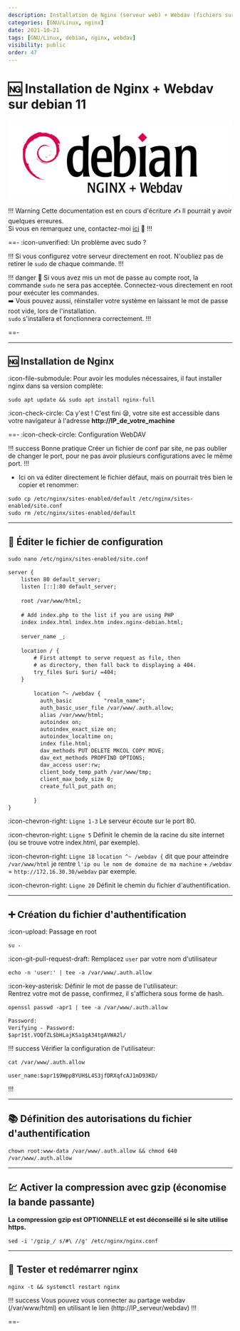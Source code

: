 ```yaml
---
description: Installation de Nginx (serveur web) + Webdav (fichiers sur http) sur debian 11.
categories: [GNU/Linux, nginx]
date: 2021-10-21
tags: [GNU/Linux, debian, nginx, webdav]
visibility: public
order: 47
---
```


# :ng: Installation de Nginx + Webdav sur debian 11

![](images/nginx.webp)

!!! Warning Cette documentation est en cours d'écriture :writing_hand:
Il pourrait y avoir quelques erreures.  
Si vous en remarquez une, contactez-moi [ici](mailto:contactit.yarka@slmail.me) :slightly_smiling_face:
!!!

==- :icon-unverified: Un problème avec sudo ?

!!!
Si vous configurez votre serveur directement en root. N'oubliez pas de retirer le `sudo` de chaque commande.
!!!

!!! danger
:arrows_counterclockwise: Si vous avez mis un mot de passe au compte root, la commande `sudo` ne sera pas acceptée.
Connectez-vous directement en root pour exécuter les commandes.  
:arrow_right: Vous pouvez aussi, réinstaller votre système en laissant le mot de passe root vide, lors de l'installation.  
`sudo` s'installera et fonctionnera correctement.
!!!

==-

---

## :ng: Installation de Nginx

:icon-file-submodule: Pour avoir les modules nécessaires, il faut installer nginx dans sa version complète:

```
sudo apt update && sudo apt install nginx-full
```

:icon-check-circle: Ca y'est ! C'est fini 😪, votre site est accessible dans votre navigateur à l'adresse **http://IP_de_votre_machine**

==- :icon-check-circle: Configuration WebDAV

!!! success Bonne pratique
Créer un fichier de conf par site, ne pas oublier de changer le port, pour ne pas avoir plusieurs configurations avec le même port.
!!!

- Ici on va éditer directement le fichier défaut, mais on pourrait très bien le copier et renommer:

```
sudo cp /etc/nginx/sites-enabled/default /etc/nginx/sites-enabled/site.conf
sudo rm /etc/nginx/sites-enabled/default
```

---

## :memo: Éditer le fichier de configuration

```
sudo nano /etc/nginx/sites-enabled/site.conf
```

``` # /etc/nginx/sites-enabled/default
server {
	listen 80 default_server;
	listen [::]:80 default_server;

	root /var/www/html;

	# Add index.php to the list if you are using PHP
	index index.html index.htm index.nginx-debian.html;

	server_name _;

	location / {
		# First attempt to serve request as file, then
		# as directory, then fall back to displaying a 404.
		try_files $uri $uri/ =404;
	}

        location ^~ /webdav {
          auth_basic          "realm_name";
          auth_basic_user_file /var/www/.auth.allow;
          alias /var/www/html;
          autoindex on;
          autoindex_exact_size on;
          autoindex_localtime on;
          index file.html;
          dav_methods PUT DELETE MKCOL COPY MOVE;
          dav_ext_methods PROPFIND OPTIONS;
          dav_access user:rw;
          client_body_temp_path /var/www/tmp;
          client_max_body_size 0;
          create_full_put_path on;

        } 
}
```

:icon-chevron-right: `Ligne 1-3` Le serveur écoute sur le port 80.  

:icon-chevron-right: `Ligne 5` Définit le chemin de la racine du site internet (ou se trouve votre index.html, par exemple).  

:icon-chevron-right: `Ligne 18` `location ^~ /webdav {` dit que pour atteindre `/var/www/html` je rentre `l'ip ou le nom de domaine de ma machine` + `/webdav` = `http://172.16.30.30/webdav` par exemple.  

:icon-chevron-right: `Ligne 20` Définit le chemin du fichier d'authentification.  

---

## :heavy_plus_sign: Création du fichier d'authentification

:icon-upload: Passage en root

```
su -
```

:icon-git-pull-request-draft: Remplacez `user` par votre nom d'utilisateur

```
echo -n 'user:' | tee -a /var/www/.auth.allow 
```

:icon-key-asterisk: Définir le mot de passe de l'utilisateur:  
Rentrez votre mot de passe, confirmez, il s'affichera sous forme de hash.

```
openssl passwd -apr1 | tee -a /var/www/.auth.allow
```

``` openssl passwd -apr1 | tee -a /var/www/.auth.allow
Password:
Verifying - Password:
$apr1$t.VOQfZL$bHLajKSa1gA34tgAVWA2l/
```

!!! success
Vérifier la configuration de l'utilisateur:
```
cat /var/www/.auth.allow
```

``` cat /var/www/.auth.allow
user_name:$apr1$9WppBYUH$L4S3jfDRXqfcAJ1mD93KD/
```
!!!

---

## :books: Définition des autorisations du fichier d'authentification

```
chown root:www-data /var/www/.auth.allow && chmod 640 /var/www/.auth.allow
```

---

## :chart: Activer la compression avec gzip (économise la bande passante)

**La compression gzip est OPTIONNELLE et est déconseillé si le site utilise https.**

```
sed -i '/gzip_/ s/#\ //g' /etc/nginx/nginx.conf
```

---

## :arrows_counterclockwise: Tester et redémarrer nginx

```
nginx -t && systemctl restart nginx
```

!!! success
Vous pouvez vous connecter au partage webdav (/var/www/html) en utilisant le lien (http://IP_serveur/webdav)
!!!

==-